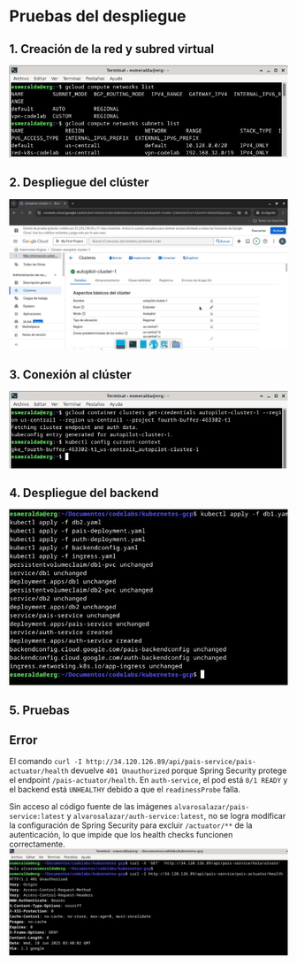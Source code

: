 # Pruebas del despliegue

## 1. Creación de la red y subred virtual
![1.](./images/network.jpg)

## 2. Despliegue del clúster
![2.](./images/cluter.jpg)

## 3. Conexión al clúster
![3.](./images/conectar.jpg)

## 4. Despliegue del backend
![4.](./images/despliegue.jpg)

## 5. Pruebas
## Error
El comando `curl -I http://34.120.126.89/api/pais-service/pais-actuator/health` devuelve `401 Unauthorized` porque Spring Security protege el endpoint `/pais-actuator/health`. En `auth-service`, el pod está `0/1 READY` y el backend está `UNHEALTHY` debido a que el `readinessProbe` falla.

Sin acceso al código fuente de las imágenes `alvarosalazar/pais-service:latest` y `alvarosalazar/auth-service:latest`, no se logra modificar la configuración de Spring Security para excluir `/actuator/**` de la autenticación, lo que impide que los health checks funcionen correctamente.
![5.](./images/pruebas.jpg)